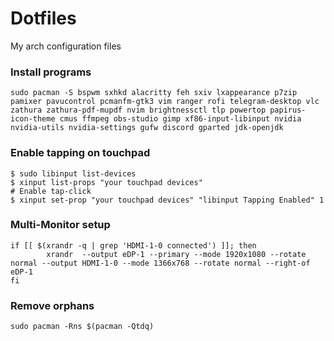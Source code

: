 # Dotfiles
My arch configuration files
### Install programs
``` 
sudo pacman -S bspwm sxhkd alacritty feh sxiv lxappearance p7zip pamixer pavucontrol pcmanfm-gtk3 vim ranger rofi telegram-desktop vlc zathura zathura-pdf-mupdf nvim brightnessctl tlp powertop papirus-icon-theme cmus ffmpeg obs-studio gimp xf86-input-libinput nvidia nvidia-utils nvidia-settings gufw discord gparted jdk-openjdk 
```
### Enable tapping on touchpad
```
$ sudo libinput list-devices
$ xinput list-props "your touchpad devices"  
# Enable tap-click  
$ xinput set-prop "your touchpad devices" "libinput Tapping Enabled" 1  
```
### Multi-Monitor setup
```
if [[ $(xrandr -q | grep 'HDMI-1-0 connected') ]]; then
        xrandr  --output eDP-1 --primary --mode 1920x1080 --rotate normal --output HDMI-1-0 --mode 1366x768 --rotate normal --right-of eDP-1
fi
```
### Remove orphans
```
sudo pacman -Rns $(pacman -Qtdq)
```
